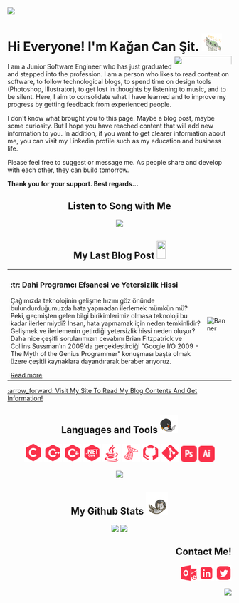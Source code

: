 <!-- BANNER IMAGE -->
<img src="https://github.com/KaganCanSit/KaganCanSit/blob/master/ImageFiles/Gif/Github%20Banner.gif">

<!-- HEADER AND ABOUT ME -->
<div align="left" class="header">
      <h1>
            Hi Everyone! I'm Kağan Can Şit.
            <img src="https://github.com/KaganCanSit/KaganCanSit/blob/master/ImageFiles/Gif/baby-yoda-so-cute.gif" height="40px" width="45px"/>
            <img align="right" src="https://komarev.com/ghpvc/?username=kagancansit&color=fa324b&style=for-the-badge" height="23px" width="130px" /> <!-- Since 24 - Jun 22 -->
      </h1>
 </div>
<div class="about_me">
<p> I am a Junior Software Engineer who has just graduated and stepped into the profession. I am a person who likes to read content on software, to follow technological blogs, to spend time on design tools (Photoshop, Illustrator), to get lost in thoughts by listening to music, and to be silent. Here, I aim to consolidate what I have learned and to improve my progress by getting feedback from experienced people. </p>

<p>I don't know what brought you to this page. Maybe a blog post, maybe some curiosity. But I hope you have reached content that will add new information to you. In addition, if you want to get clearer information about me, you can visit my Linkedin profile such as my education and business life.</p>

<p>Please feel free to suggest or message me. As people share and develop with each other, they can build tomorrow.</p>
<p><b>Thank you for your support. Best regards...</b></p>    
</div>

<!-- SONG -->
<div align="center" class="sound">   
  <h2>Listen to Song with Me</h2>
  <img src="https://spotify-recently-played-readme.vercel.app/api?user=qtc2yjlwvav1a9frts9pz9h73&count=1" width="400px"/>
</div>

<!-- BLOG POST -->
<h2 align="center"> My Last Blog Post <img src="https://media2.giphy.com/media/XHp04JU3R4SSkpTcbq/giphy.gif?cid=ecf05e47eg18pw9oeocck9umagbdz3i6ewz57wl9ks1assb6&rid=giphy.gif&ct=s" width="20" height="40"/> </h2>

<!-- Table Blog -->
<table>
      <tr>
        <td>
          <h3>:tr: Dahi Programcı Efsanesi ve Yetersizlik Hissi</h3>
          <p> Çağımızda teknolojinin gelişme hızını göz önünde bulundurduğumuzda hata yapmadan ilerlemek mümkün mü? Peki, geçmişten 
                gelen bilgi birikimlerimiz olmasa teknoloji bu kadar ilerler miydi? İnsan, hata yapmamak için neden temkinlidir? 
                Gelişmek ve ilerlemenin getirdiği yetersizlik hissi neden oluşur? Daha nice çeşitli sorularımızın cevabını Brian 
                Fitzpatrick ve Collins Sussman'ın 2009'da gerçekleştirdiği "Google I/O 2009 - The Myth of the Genius Programmer" 
                konuşması başta olmak üzere çeşitli kaynaklara dayandırarak beraber arıyoruz. </p>
          <a href="https://kagancansit.github.io/pages/blogs/09.dahi_yazilimci_efsanesi&&yetersizlik_hissi.html">Read more</a>
        </td>
        <td>
          <img src="https://kagancansit.github.io/images/blogs/dahi_yazilimci_efsanesi&&yetersizlik%20hissi/header_image.png" alt="Banner" width="1200px">
        </td>
      </tr>
</table>
<a href="https://kagancansit.github.io/index.html">:arrow_forward: Visit My Site To Read My Blog Contents And Get Information!</a>

<!-- LANGUAGE AND TOOLS -->
<div align="center" class="tools">   
  <h2>Languages and Tools
    <img src="https://github.com/KaganCanSit/KaganCanSit/blob/master/ImageFiles/Gif/laptop.gif" width="40" height="40"/>
  </h2>  
  <img src="https://github.com/KaganCanSit/KaganCanSit/blob/master/ImageFiles/Image/C_New.png" alt="C" width="40" height="42"/>
  <img src="https://github.com/KaganCanSit/KaganCanSit/blob/master/ImageFiles/Image/C%2B%2B.png" alt="C++" width="40" height="40"/>
  <img src="https://github.com/KaganCanSit/KaganCanSit/blob/master/ImageFiles/Image/C%23.png" alt "C#" width="40" height="40"/>
  <img src="https://github.com/KaganCanSit/KaganCanSit/blob/master/ImageFiles/Image/.NET%20Core.png" alt=".NET Core" width="40" height="40"/>
  <img src="https://github.com/KaganCanSit/KaganCanSit/blob/master/ImageFiles/Image/Java.png" alt="Java" width="40" height="40" />
  <img src="https://github.com/KaganCanSit/KaganCanSit/blob/master/ImageFiles/Image/SQL.png" alt="MSQL_Language" width="40" height="40"/>
  <img src="https://github.com/KaganCanSit/KaganCanSit/blob/master/ImageFiles/Image/Git.png" alt="Github" width="40" height="40"/>
  <img src="https://github.com/KaganCanSit/KaganCanSit/blob/master/ImageFiles/Image/git2.png" alt="Git" width="40" height="40"/>
  <img src="https://github.com/KaganCanSit/KaganCanSit/blob/master/ImageFiles/Image/Photoshop.png" alt="Photoshop" width="36" height="36"/>
  <img src="https://github.com/KaganCanSit/KaganCanSit/blob/master/ImageFiles/Image/Illustrator.png" alt="Illustrator" width="36" height="36"/><br><br>
  <img src="https://github-readme-stats.vercel.app/api/top-langs/?username=kagancansit&hide=html,css,shaderlab,kotlin,hlsl&layout=compact&theme=radical">
</div>

<!-- GİHUB STATS -->
<div align="center" class="github_stats">
  <h2> My Github Stats <img src="https://github.com/KaganCanSit/KaganCanSit/blob/master/ImageFiles/Gif/Cat.gif" width="50" height="50"/> </h2>
  <img src="https://github-readme-streak-stats.herokuapp.com/?user=kagancansit&show_icons=true&locale=en&layout=compact&theme=radical&line_height=0" width="400px"/>
  <img src="https://github-readme-stats.vercel.app/api?username=kagancansit&show_icons=true&theme=radical" width="400px"><br>
  <!--<img src="https://activity-graph.herokuapp.com/graph?username=kagancansit&theme=redical" width="800px">-->
</div>

<!-- CONTACT ME -->
<div align="right" class="connect">
  <h2>Contact Me!</h2>
  <a href="mailto:kagancansit@hotmail.com" target="blank"><img align="center" src="https://github.com/KaganCanSit/KaganCanSit/blob/master/ImageFiles/SocialMediaPng/Outlook.png" alt="@kagancansit" width="35" height="35" /></a>
  <a href="https://linkedin.com/in/kagancansit" target="blank"><img align="center" src="https://github.com/KaganCanSit/KaganCanSit/blob/master/ImageFiles/SocialMediaPng/Linked.png" alt="kagancansit" width="35" height="35" /></a>
  <a href="https://twitter.com/kagancansit" target="blank"><img align="center" src="https://github.com/KaganCanSit/KaganCanSit/blob/master/ImageFiles/SocialMediaPng/Twitter.png" alt="kagancansit" width="35" height="35" /></a>
  <!--<a href="https://www.instagram.com/kagancansit" target="blank"><img align="center" src="https://github.com/KaganCanSit/KaganCanSit/blob/master/ImageFiles/SocialMediaPng/Instagram.png" alt="kagancansit" width="35" height="35" /></a>
  <a href="https://www.behance.net/kagancansit" target="blank"><img align="center" src="https://github.com/KaganCanSit/KaganCanSit/blob/master/ImageFiles/SocialMediaPng/Behance.png" alt="kagancansit" width="35" height="35" /></a>-->
</div>

<div>
      <br>
                  <img align="right" src="https://img.shields.io/github/last-commit/KaganCanSit/KaganCanSit/master?label=Last%20updated&style=flat&color=fa324b" height="auto" width="auto"/>
</div>
